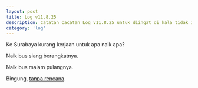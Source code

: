 ```yaml
---
layout: post
title: Log v11.8.25
description: Catatan cacatan Log v11.8.25 untuk diingat di kala tidak ingat sekaligus sengaja tidak ingat agar kembali mengingat.
category: 'log'
---
```


Ke Surabaya kurang kerjaan untuk apa naik apa?

Naik bus siang berangkatnya.

Naik bus malam pulangnya.

Bingung, [tanpa rencana](/null/surabaya-perjalanan-tanpa-rencana.html).
